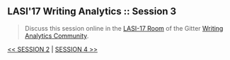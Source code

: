 ## LASI'17 Writing Analytics :: Session 3

> Discuss this session online in the [LASI-17 Room](https://gitter.im/writing-analytics/LASI-17) of the Gitter [Writing Analytics Community](https://gitter.im/writing-analytics).


  
 
  [<< SESSION 2](./lasi17-waw-2.md) | [SESSION 4 >>](./lasi17-waw-4.md)
